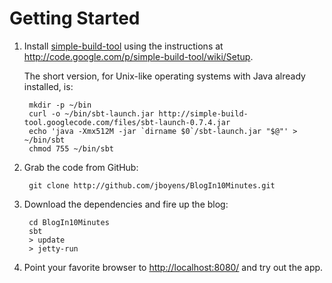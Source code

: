# Getting Started

1. Install [simple-build-tool](http://code.google.com/p/simple-build-tool) using
   the instructions at <http://code.google.com/p/simple-build-tool/wiki/Setup>.

   The short version, for Unix-like operating systems with Java
   already installed, is:

        mkdir -p ~/bin
        curl -o ~/bin/sbt-launch.jar http://simple-build-tool.googlecode.com/files/sbt-launch-0.7.4.jar
        echo 'java -Xmx512M -jar `dirname $0`/sbt-launch.jar "$@"' > ~/bin/sbt
        chmod 755 ~/bin/sbt

2. Grab the code from GitHub:

        git clone http://github.com/jboyens/BlogIn10Minutes.git

3. Download the dependencies and fire up the blog:

        cd BlogIn10Minutes
        sbt
        > update
        > jetty-run

4. Point your favorite browser to <http://localhost:8080/> and try out
   the app.

